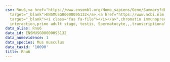 ```yaml
---
csv: Rnu6,<a href="https://www.ensembl.org/Homo_sapiens/Gene/Summary?db=core;g=ENSMUSG00000095132"
  target="_blank">ENSMUSG00000095132</a>,<a href="https://www.ncbi.nlm.nih.gov/pubmed/25450459"
  target="_blank"><i class="fas fa-file"></i></a>",chromatin immunoprecipitation assay,direct
  interaction,prime adult stage, testis, Spermatocyte,,,transcriptional regulation,
data_alias: Rnu6
data_id: ENSMUSG00000095132
data_numevidence: 1
data_species: Mus musculus
data_taxid: '10090'
title: Rnu6
---
```

